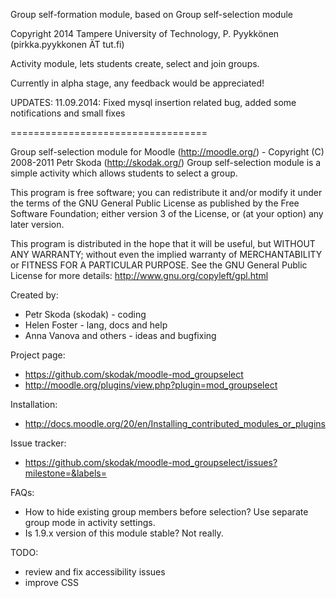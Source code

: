 Group self-formation module, based on Group self-selection module

Copyright 2014 Tampere University of Technology, P. Pyykkönen (pirkka.pyykkonen ÄT tut.fi)

Activity module, lets students create, select and join groups.

Currently in alpha stage, any feedback would be appreciated!

UPDATES:
11.09.2014: Fixed mysql insertion related bug, added some notifications and small fixes





==================================

Group self-selection module for Moodle (http://moodle.org/) - Copyright (C) 2008-2011  Petr Skoda (http://skodak.org/)
Group self-selection module is a simple activity which allows students to select a group.

This program is free software; you can redistribute it and/or modify
it under the terms of the GNU General Public License as published by
the Free Software Foundation; either version 3 of the License, or
(at your option) any later version.

This program is distributed in the hope that it will be useful,
but WITHOUT ANY WARRANTY; without even the implied warranty of
MERCHANTABILITY or FITNESS FOR A PARTICULAR PURPOSE.  See the
GNU General Public License for more details: http://www.gnu.org/copyleft/gpl.html


Created by:

* Petr Skoda (skodak)    - coding
* Helen Foster           - lang, docs and help
* Anna Vanova and others - ideas and bugfixing


Project page:

* https://github.com/skodak/moodle-mod_groupselect
* http://moodle.org/plugins/view.php?plugin=mod_groupselect


Installation:

* http://docs.moodle.org/20/en/Installing_contributed_modules_or_plugins


Issue tracker:

* https://github.com/skodak/moodle-mod_groupselect/issues?milestone=&labels=


FAQs:

* How to hide existing group members before selection? Use separate group mode in activity settings.
* Is 1.9.x version of this module stable? Not really.


TODO:

* review and fix accessibility issues
* improve CSS
